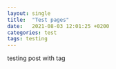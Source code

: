 ```yaml
---
layout: single
title:  "Test pages"
date:   2021-08-03 12:01:25 +0200
categories: test
tags: testing
---
```


testing post with tag

